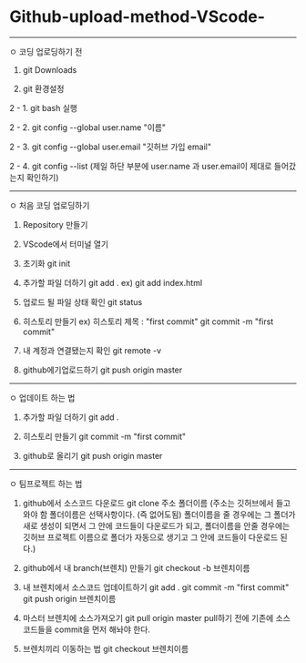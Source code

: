# Github-upload-method-VScode-

--------------------------------------------------------


ㅇ 코딩 업로딩하기 전

1. git Downloads

2. git 환경설정

  2 - 1. git bash 실행
  
  2 - 2. git config --global user.name "이름"
  
  2 - 3. git config --global user.email "깃허브 가입 email"

  2 - 4. git config --list    (제일 하단 부분에 user.name 과 user.email이 제대로 들어갔는지 확인하기)


--------------------------------------------------------


ㅇ 처음 코딩 업로딩하기

1. Repository 만들기

2. VScode에서 터미널 열기

3. 초기화
    git init

4. 추가할 파일 더하기
    git add .
    ex) git add index.html

5. 업로드 될 파일 상태 확인
    git status

6. 히스토리 만들기 ex) 히스토리 제목 : "first commit"
   git commit -m "first commit"

7. 내 계정과 연결됐는지 확인
   git remote -v

8. github에기업로드하기
   git push origin master

--------------------------------------------------------


ㅇ 업데이트 하는 법

1. 추가할 파일 더하기
   git add .

2. 히스토리 만들기
   git commit -m "first commit"

3. github로 올리기
   git push origin master
   

----------------------------------------------------------------------------


ㅇ 팀프로젝트 하는 법

1. github에서 소스코드 다운로드 
   git clone 주소 폴더이름
   (주소는 깃허브에서 들고와야 함
    폴더이름은 선택사항이다. (즉 없어도됨) 폴더이름을 줄 경우에는
    그 폴더가 새로 생성이 되면서 그 안에 코드들이 다운로드가 되고,
    폴더이름을 안줄 경우에는 깃허브 프로젝트 이름으로 폴더가
    자동으로 생기고 그 안에 코드들이 다운로드 된다.)

2. github에서 내 branch(브렌치) 만들기
   git checkout -b 브렌치이름

3. 내 브렌치에서 소스코드 업데이트하기
   git add .
   git commit -m "first commit"
   git push origin 브렌치이름

4. 마스터 브렌치에 소스가져오기
   git pull origin master
   pull하기 전에 기존에 소스코드들을 commit을 먼저 해놔야 한다.

5. 브렌치끼리 이동하는 법
   git checkout 브렌치이름


